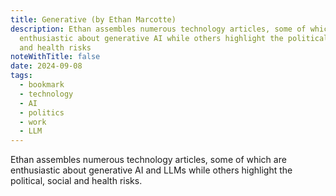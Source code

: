 ```yaml
---
title: Generative (by Ethan Marcotte)
description: Ethan assembles numerous technology articles, some of which are
  enthusiastic about generative AI while others highlight the political, social
  and health risks
noteWithTitle: false
date: 2024-09-08
tags:
  - bookmark
  - technology
  - AI
  - politics
  - work
  - LLM
---
```

Ethan assembles numerous technology articles, some of which are enthusiastic about generative AI and LLMs while others highlight the political, social and health risks.
